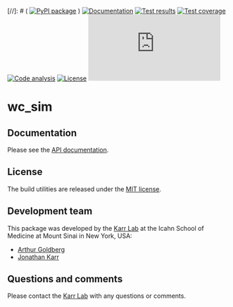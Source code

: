 [//]: # ( [![PyPI package](https://img.shields.io/pypi/v/wc_sim.svg)](https://pypi.python.org/pypi/wc_sim) )
[![Documentation](https://img.shields.io/badge/docs-latest-green.svg)](http://docs.karrlab.org/wc_sim)
[![Test results](https://circleci.com/gh/KarrLab/wc_sim.svg?style=shield)](https://circleci.com/gh/KarrLab/wc_sim)
[![Test coverage](https://coveralls.io/repos/github/KarrLab/wc_sim/badge.svg)](https://coveralls.io/github/KarrLab/wc_sim)
[![Code analysis](https://api.codeclimate.com/v1/badges/9f434719685a7ec914f0/maintainability)](https://codeclimate.com/github/KarrLab/wc_sim)
[![License](https://img.shields.io/github/license/KarrLab/wc_sim.svg)](LICENSE)
![Analytics](https://ga-beacon.appspot.com/UA-86759801-1/wc_sim/README.md?pixel)

# wc_sim

## Documentation
Please see the [API documentation](http://docs.karrlab.org/wc_sim).

## License
The build utilities are released under the [MIT license](LICENSE).

## Development team
This package was developed by the [Karr Lab](http://www.karrlab.org) at the Icahn School of Medicine at Mount Sinai in New York, USA:
* [Arthur Goldberg](http://www.mountsinai.org/profiles/arthur-p-goldberg)
* [Jonathan Karr](http://www.karrlab.org)

## Questions and comments
Please contact the [Karr Lab](http://www.karrlab.org) with any questions or comments.
